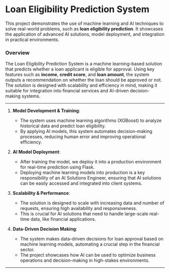 # Loan Eligibility Prediction System

This project demonstrates the use of machine learning and AI techniques to solve real-world problems, such as **loan eligibility prediction**. It showcases the application of advanced AI solutions, model deployment, and integration in practical environments.

### **Overview**
The Loan Eligibility Prediction System is a machine learning-based solution that predicts whether a loan applicant is eligible for approval. Using key features such as **income**, **credit score**, and **loan amount**, the system outputs a recommendation on whether the loan should be approved or not. The solution is designed with scalability and efficiency in mind, making it suitable for integration into financial services and AI-driven decision-making systems.

---


1. **Model Development & Training**: 
   - The system uses machine learning algorithms (XGBoost) to analyze historical data and predict loan eligibility.
   - By applying AI models, this system automates decision-making processes, reducing human error and improving operational efficiency.

2. **AI Model Deployment**:
   - After training the model, we deploy it into a production environment for real-time prediction using Flask.
   - Deploying machine learning models into production is a key responsibility of an AI Solutions Engineer, ensuring that AI solutions can be easily accessed and integrated into client systems.

3. **Scalability & Performance**:
   - The solution is designed to scale with increasing data and number of requests, ensuring high availability and responsiveness.
   - This is crucial for AI solutions that need to handle large-scale real-time data, like financial applications.

4. **Data-Driven Decision Making**:
   - The system makes data-driven decisions for loan approval based on machine learning models, automating a crucial step in the financial sector.
   - The project showcases how AI can be used to optimize business operations and decision-making in high-stakes environments.

---

